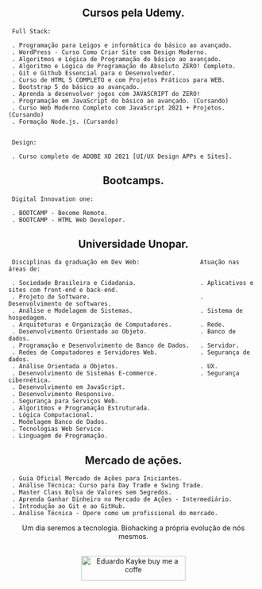 <h2 align="center">Cursos pela Udemy.</h2>


    
     Full Stack:
     
     . Programação para Leigos e informática do básico ao avançado.
     . WordPress - Curso Como Criar Site com Design Moderno.
     . Algoritmos e Lógica de Programação do básico ao avançado.
     . Algoritmo e Lógica de Programação do Absoluto ZERO! Completo.
     . Git e Github Essencial para o Desenvolvedor.
     . Curso de HTML 5 COMPLETO e com Projetos Práticos para WEB.
     . Bootstrap 5 do básico ao avançado.
     . Aprenda a desenvolver jogos com JAVASCRIPT do ZERO!
     . Programação em JavaScript do básico ao avançado. (Cursando)
     . Curso Web Moderno Completo com JavaScript 2021 + Projetos. (Cursando)
     . Formação Node.js. (Cursando)
     
     
     Design:
     
     . Curso completo de ADOBE XD 2021 [UI/UX Design APPs e Sites].
          


<h2 align="center">Bootcamps.</h2>



     Digital Innovation one:                   
     
     . BOOTCAMP - Become Remote.
     . BOOTCAMP - HTML Web Developer. 



<h2 align="center">Universidade Unopar.</h2>



     Disciplinas da graduação em Dev Web:                 Atuação nas áreas de: 

     . Sociedade Brasileira e Cidadania.                  . Aplicativos e sites com front-end e back-end.  
     . Projeto de Software.                               . Desenvolvimento de softwares.   
     . Análise e Modelagem de Sistemas.                   . Sistema de hospedagem. 
     . Arquiteturas e Organização de Computadores.        . Rede.
     . Desenvolvimento Orientado ao Objeto.               . Banco de dados.
     . Programação e Desenvolvimento de Banco de Dados.   . Servidor. 
     . Redes de Computadores e Servidores Web.            . Segurança de dados.  
     . Análise Orientada a Objetos.                       . UX. 
     . Desenvolvimento de Sistemas E-commerce.            . Segurança cibernética.  
     . Desenvolvimento em JavaScript.                      
     . Desenvolvimento Responsivo. 
     . Segurança para Serviços Web.  
     . Algoritmos e Programação Estruturada.  
     . Lógica Computacional.
     . Modelagem Banco de Dados.
     . Tecnologias Web Service.
     . Linguagem de Programação.    



<h2 align="center">Mercado de ações.</h2>



     . Guia Oficial Mercado de Ações para Iniciantes. 
     . Análise Técnica: Curso para Day Trade e Swing Trade.
     . Master Class Bolsa de Valores sem Segredos.
     . Aprenda Ganhar Dinheiro no Mercado de Ações - Intermediário.
     . Introdução ao Git e ao GitHub.
     . Análise Técnica - Opere como um profissional do mercado.
     


<div align="center">
Um dia seremos a tecnologia. Biohacking a própria evolução de nós mesmos.<br><br>

<p><a href="https://www.buymeacoffee.com/EduardoKayke"> <img align="center" src="https://cdn.buymeacoffee.com/buttons/v2/default-yellow.png" height="50" width="210" alt="Eduardo Kayke buy me a coffe" /></a></p><br><br>
